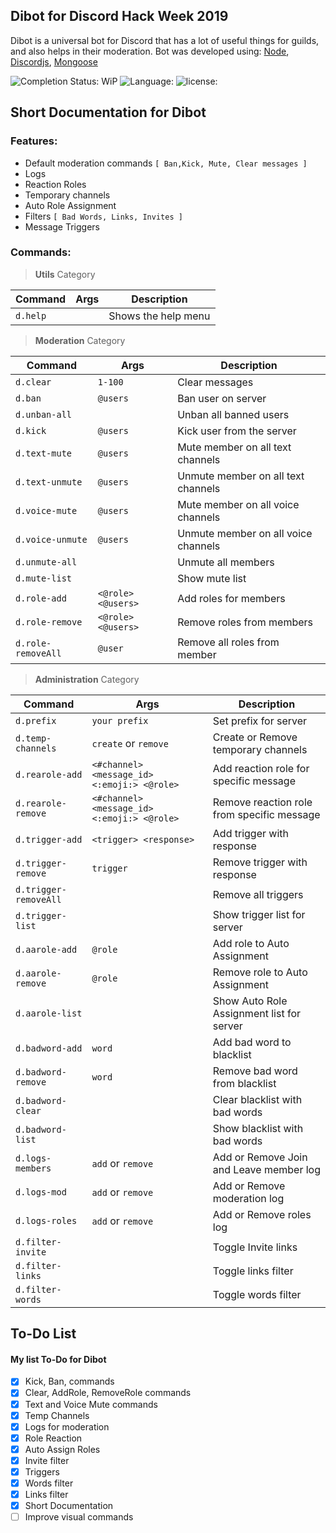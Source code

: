 ## Dibot for Discord Hack Week 2019
Dibot is a universal bot for Discord that has a lot of useful things for guilds, and also helps in their moderation.
Bot was developed using: [Node]([https://nodejs.org/](https://nodejs.org/)), [Discordjs]([https://discord.js.org](https://discord.js.org/)), [Mongoose]([https://mongoosejs.com/](https://mongoosejs.com/))

![Completion Status: WiP](https://img.shields.io/badge/Completion%20Status-Work%20in%20Progress-critical.svg) ![Language: ](https://img.shields.io/github/languages/top/Mirazex/Dibot.svg)  ![license: ](https://img.shields.io/github/license/Mirazex/Dibot.svg)


## Short Documentation for Dibot

### **Features:**
 - Default moderation commands `[ Ban,Kick, Mute, Clear messages ]`
 - Logs
 - Reaction Roles
 - Temporary channels
 - Auto Role Assignment
 - Filters `[ Bad Words, Links, Invites ]`
 - Message Triggers

### **Commands:**
> **Utils** Category

|Command|Args|Description|
|--|--|--|
|`d.help`||Shows the help menu|
> **Moderation** Category

|Command|Args|Description|
|--|--|--|
|`d.clear`| `1-100` |Clear messages|
|`d.ban`| `@users` |Ban user on server|
|`d.unban-all`||Unban all banned users|
|`d.kick`| `@users` |Kick user from the server|
|`d.text-mute`| `@users` |Mute member on all text channels|
|`d.text-unmute`| `@users` |Unmute member on all text channels|
|`d.voice-mute`| `@users` |Mute member on all voice channels|
|`d.voice-unmute`| `@users` |Unmute member on all voice channels|
|`d.unmute-all`||Unmute all members|
|`d.mute-list`||Show mute list|
|`d.role-add`| `<@role> <@users>` |Add roles for members|
|`d.role-remove`| `<@role> <@users>` |Remove roles from members|
|`d.role-removeAll`| `@user` |Remove all roles from member|
> **Administration** Category

|Command|Args|Description|
|--|--|--|
|`d.prefix`| `your prefix` | Set prefix for server|
|`d.temp-channels` | `create` or `remove` | Create or Remove temporary channels|
|`d.rearole-add`|`<#channel> <message_id> <:emoji:> <@role>`| Add reaction role for specific message |
|`d.rearole-remove`|`<#channel> <message_id> <:emoji:> <@role>`| Remove reaction role from specific message |
|`d.trigger-add` |`<trigger> <response>` | Add trigger with response|
|`d.trigger-remove`|`trigger`| Remove trigger with response|
|`d.trigger-removeAll`|| Remove all triggers|
|`d.trigger-list`|| Show trigger list for server |
|`d.aarole-add`|`@role`| Add role to Auto Assignment|
|`d.aarole-remove`|`@role` |Remove role to Auto Assignment|
|`d.aarole-list`|| Show Auto Role Assignment list for server|
|`d.badword-add`| `word`| Add bad word to blacklist |
|`d.badword-remove`| `word`| Remove bad word from blacklist |
|`d.badword-clear`|| Clear blacklist with bad words |
|`d.badword-list`|| Show blacklist with bad words |
|`d.logs-members`|`add` or `remove` | Add or Remove Join and Leave member log |
|`d.logs-mod`|`add` or `remove` | Add or Remove moderation log |
|`d.logs-roles` |`add` or `remove` |Add or Remove roles log |
|`d.filter-invite` ||Toggle Invite links |
|`d.filter-links`||Toggle links filter |
|`d.filter-words`||Toggle words filter |


## To-Do List
#### **My list To-Do for Dibot**

- [x] Kick, Ban, commands
- [x] Clear, AddRole, RemoveRole commands
- [x] Text and Voice Mute commands
- [x] Temp Channels
- [x] Logs for moderation
- [x] Role Reaction
- [x] Auto Assign Roles
- [x] Invite filter
- [x] Triggers
- [x] Words filter
- [x] Links filter
- [x] Short Documentation
- [ ] Improve visual commands
